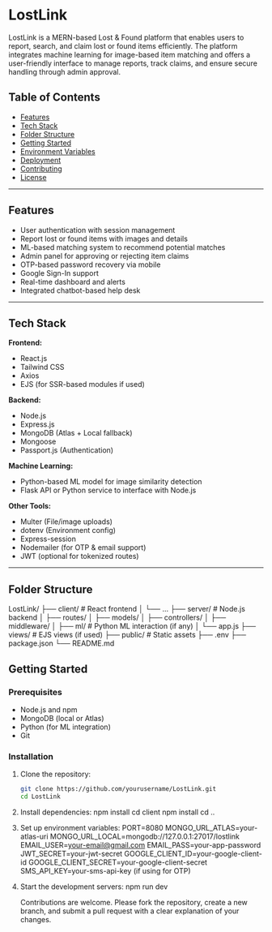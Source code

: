 # LostLink

LostLink is a MERN-based Lost & Found platform that enables users to report, search, and claim lost or found items efficiently. The platform integrates machine learning for image-based item matching and offers a user-friendly interface to manage reports, track claims, and ensure secure handling through admin approval.

## Table of Contents

- [Features](#features)
- [Tech Stack](#tech-stack)
- [Folder Structure](#folder-structure)
- [Getting Started](#getting-started)
- [Environment Variables](#environment-variables)
- [Deployment](#deployment)
- [Contributing](#contributing)
- [License](#license)

---

## Features

- User authentication with session management
- Report lost or found items with images and details
- ML-based matching system to recommend potential matches
- Admin panel for approving or rejecting item claims
- OTP-based password recovery via mobile
- Google Sign-In support
- Real-time dashboard and alerts
- Integrated chatbot-based help desk

---

## Tech Stack

**Frontend:**
- React.js
- Tailwind CSS
- Axios
- EJS (for SSR-based modules if used)

**Backend:**
- Node.js
- Express.js
- MongoDB (Atlas + Local fallback)
- Mongoose
- Passport.js (Authentication)

**Machine Learning:**
- Python-based ML model for image similarity detection
- Flask API or Python service to interface with Node.js

**Other Tools:**
- Multer (File/image uploads)
- dotenv (Environment config)
- Express-session
- Nodemailer (for OTP & email support)
- JWT (optional for tokenized routes)

---

## Folder Structure
LostLink/
├── client/ # React frontend
│ └── ...
├── server/ # Node.js backend
│ ├── routes/
│ ├── models/
│ ├── controllers/
│ ├── middleware/
│ ├── ml/ # Python ML interaction (if any)
│ └── app.js
├── views/ # EJS views (if used)
├── public/ # Static assets
├── .env
├── package.json
└── README.md

## Getting Started

### Prerequisites

- Node.js and npm
- MongoDB (local or Atlas)
- Python (for ML integration)
- Git

### Installation

1. Clone the repository:
   ```bash
   git clone https://github.com/yourusername/LostLink.git
   cd LostLink
2. Install dependencies:
    npm install
    cd client
    npm install
    cd ..
3. Set up environment variables:
     PORT=8080
     MONGO_URL_ATLAS=your-atlas-uri
     MONGO_URL_LOCAL=mongodb://127.0.0.1:27017/lostlink
     EMAIL_USER=your-email@gmail.com
     EMAIL_PASS=your-app-password
     JWT_SECRET=your-jwt-secret
     GOOGLE_CLIENT_ID=your-google-client-id
     GOOGLE_CLIENT_SECRET=your-google-client-secret
     SMS_API_KEY=your-sms-api-key (if using for OTP)
4. Start the development servers:
     npm run dev

   Contributions are welcome. Please fork the repository, create a new branch, and submit a pull request with a clear explanation of your changes.


